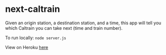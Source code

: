 # next-caltrain

Given an origin station, a destination station, and a time, this app will tell you which Caltrain you can take next (time and train number).

To run locally: `node server.js`

View on Heroku [here](http://shielded-atoll-5999.herokuapp.com)